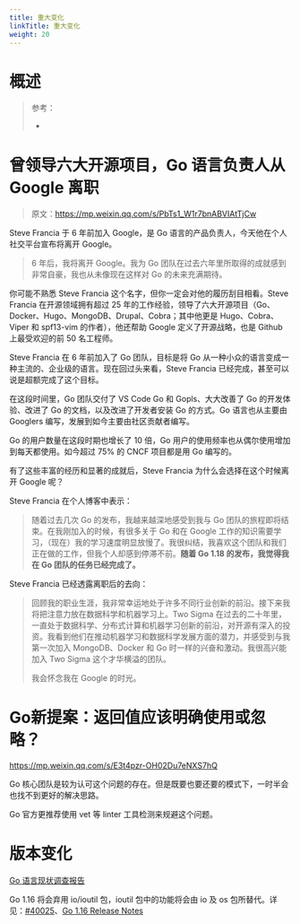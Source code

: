 ```yaml
---
title: 重大变化
linkTitle: 重大变化
weight: 20
---
```


# 概述

> 参考：
>
> -

# 曾领导六大开源项目，Go 语言负责人从 Google 离职

> 原文：<https://mp.weixin.qq.com/s/PbTs1_W1r7bnABVIAtTjCw>

Steve Francia 于 6 年前加入 Google，是 Go 语言的产品负责人，今天他在个人社交平台宣布将离开 Google。

> 6 年后，我将离开 Google。我为 Go 团队在过去六年里所取得的成就感到非常自豪，我也从未像现在这样对 Go 的未来充满期待。

你可能不熟悉 Steve Francia 这个名字，但你一定会对他的履历刮目相看。Steve Francia 在开源领域拥有超过 25 年的工作经验，领导了六大开源项目（Go、Docker、Hugo、MongoDB、Drupal、Cobra；其中他更是 Hugo、Cobra、Viper 和 spf13-vim 的作者），他还帮助 Google 定义了开源战略，也是 Github 上最受欢迎的前 50 名工程师。

Steve Francia 在 6 年前加入了 Go 团队，目标是将 Go 从一种小众的语言变成一种主流的、企业级的语言。现在回过头来看，Steve Francia 已经完成，甚至可以说是超额完成了这个目标。

在这段时间里，Go 团队交付了 VS Code Go 和 Gopls、大大改善了 Go 的开发体验、改进了 Go 的文档，以及改进了开发者安装 Go 的方式。Go 语言也从主要由 Googlers 编写，发展到如今主要由社区贡献者编写。

Go 的用户数量在这段时期也增长了 10 倍，Go 用户的使用频率也从偶尔使用增加到每天都使用。如今超过 75% 的 CNCF 项目都是用 Go 编写的。

有了这些丰富的经历和显著的成就后，Steve Francia 为什么会选择在这个时候离开 Google 呢？

Steve Francia 在个人博客中表示：

> 随着过去几次 Go 的发布，我越来越深地感受到我与 Go 团队的旅程即将结束。在我刚加入的时候，有很多关于 Go 和在 Google 工作的知识需要学习，（现在）我的学习速度明显放慢了。我很纠结，我喜欢这个团队和我们正在做的工作，但我个人却感到停滞不前。**随着 Go 1.18 的发布，我觉得我在 Go 团队的任务已经完成了。**

Steve Francia 已经透露离职后的去向：

> 回顾我的职业生涯，我非常幸运地处于许多不同行业创新的前沿。接下来我将把注意力放在数据科学和机器学习上。Two Sigma 在过去的二十年里，一直处于数据科学、分布式计算和机器学习创新的前沿，对开源有深入的投资。我看到他们在推动机器学习和数据科学发展方面的潜力，并感受到与我第一次加入 MongoDB、Docker 和 Go 时一样的兴奋和激动。我很高兴能加入 Two Sigma 这个才华横溢的团队。
>
> 我会怀念我在 Google 的时光。

# Go新提案：返回值应该明确使用或忽略？

https://mp.weixin.qq.com/s/E3t4pzr-OH02Du7eNXS7hQ

Go 核心团队是较为认可这个问题的存在。但是既要也要还要的模式下，一时半会也找不到更好的解决思路。

Go 官方更推荐使用 vet 等 linter 工具检测来规避这个问题。

# 版本变化

[Go 语言现状调查报告](https://blog.jetbrains.com/zh-hans/go/2021/02/19/the-state-of-go/)

Go 1.16 将会弃用 io/ioutil 包，ioutil 包中的功能将会由 io 及 os 包所替代。详见：[#40025](https://github.com/golang/go/issues/40025)、[Go 1.16 Release Notes](https://golang.org/doc/go1.16#ioutil)
